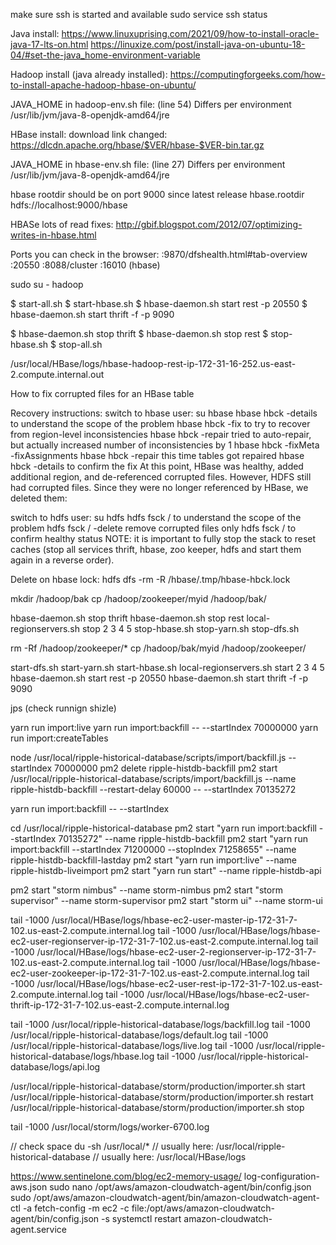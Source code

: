 

make sure ssh is started and available
sudo service ssh status


Java install:
https://www.linuxuprising.com/2021/09/how-to-install-oracle-java-17-lts-on.html
https://linuxize.com/post/install-java-on-ubuntu-18-04/#set-the-java_home-environment-variable


Hadoop install (java already installed):
https://computingforgeeks.com/how-to-install-apache-hadoop-hbase-on-ubuntu/

JAVA_HOME in hadoop-env.sh file: (line 54) Differs per environment
/usr/lib/jvm/java-8-openjdk-amd64/jre

HBase install:
download link changed: https://dlcdn.apache.org/hbase/$VER/hbase-$VER-bin.tar.gz

JAVA_HOME in hbase-env.sh file: (line 27) Differs per environment
/usr/lib/jvm/java-8-openjdk-amd64/jre


hbase rootdir should be on port 9000 since latest release
<property>
  <name>hbase.rootdir</name>
  <value>hdfs://localhost:9000/hbase</value>
</property>

HBASe lots of read fixes: http://gbif.blogspot.com/2012/07/optimizing-writes-in-hbase.html



Ports you can check in the browser:
<your ip>:9870/dfshealth.html#tab-overview
<your ip>:20550
<your ip>:8088/cluster
<your ip>:16010 (hbase)



sudo su - hadoop

$ start-all.sh
$ start-hbase.sh
$ hbase-daemon.sh start rest -p 20550
$ hbase-daemon.sh start thrift -f -p 9090


$ hbase-daemon.sh stop thrift
$ hbase-daemon.sh stop rest
$ stop-hbase.sh
$ stop-all.sh


/usr/local/HBase/logs/hbase-hadoop-rest-ip-172-31-16-252.us-east-2.compute.internal.out


How to fix corrupted files for an HBase table

Recovery instructions:
switch to hbase user: su hbase
hbase hbck -details to understand the scope of the problem
hbase hbck -fix to try to recover from region-level inconsistencies
hbase hbck -repair tried to auto-repair, but actually increased number of inconsistencies by 1
hbase hbck -fixMeta -fixAssignments
hbase hbck -repair this time tables got repaired
hbase hbck -details to confirm the fix
At this point, HBase was healthy, added additional region, and de-referenced corrupted files. However, HDFS still had corrupted files. Since they were no longer referenced by HBase, we deleted them:

switch to hdfs user: su hdfs
hdfs fsck / to understand the scope of the problem
hdfs fsck / -delete remove corrupted files only
hdfs fsck / to confirm healthy status
NOTE: it is important to fully stop the stack to reset caches (stop all services thrift, hbase, zoo keeper, hdfs and start them again in a reverse order).

Delete on hbase lock:
hdfs dfs -rm -R /hbase/.tmp/hbase-hbck.lock 




mkdir /hadoop/bak
cp /hadoop/zookeeper/myid /hadoop/bak/

hbase-daemon.sh stop thrift
hbase-daemon.sh stop rest
local-regionservers.sh stop 2 3 4 5
stop-hbase.sh
stop-yarn.sh
stop-dfs.sh

rm -Rf /hadoop/zookeeper/*
cp /hadoop/bak/myid  /hadoop/zookeeper/

start-dfs.sh
start-yarn.sh
start-hbase.sh
local-regionservers.sh start 2 3 4 5
hbase-daemon.sh start rest -p 20550
hbase-daemon.sh start thrift -f -p 9090




jps (check runnign shizle)


yarn run import:live
yarn run import:backfill -- --startIndex 70000000
yarn run import:createTables


node /usr/local/ripple-historical-database/scripts/import/backfill.js --startIndex 70000000
pm2 delete ripple-histdb-backfill 
pm2 start /usr/local/ripple-historical-database/scripts/import/backfill.js --name ripple-histdb-backfill --restart-delay 60000 -- --startIndex 70135272

yarn run import:backfill -- --startIndex

cd /usr/local/ripple-historical-database
pm2 start "yarn run import:backfill --startIndex 70135272" --name ripple-histdb-backfill
pm2 start "yarn run import:backfill --startIndex 71200000 --stopIndex 71258655" --name ripple-histdb-backfill-lastday
pm2 start "yarn run import:live" --name ripple-histdb-liveimport
pm2 start "yarn run start" --name ripple-histdb-api


pm2 start "storm nimbus" --name storm-nimbus
pm2 start "storm supervisor" --name storm-supervisor
pm2 start "storm ui" --name storm-ui


tail -1000 /usr/local/HBase/logs/hbase-ec2-user-master-ip-172-31-7-102.us-east-2.compute.internal.log
tail -1000 /usr/local/HBase/logs/hbase-ec2-user-regionserver-ip-172-31-7-102.us-east-2.compute.internal.log
tail -1000 /usr/local/HBase/logs/hbase-ec2-user-2-regionserver-ip-172-31-7-102.us-east-2.compute.internal.log
tail -1000 /usr/local/HBase/logs/hbase-ec2-user-zookeeper-ip-172-31-7-102.us-east-2.compute.internal.log
tail -1000 /usr/local/HBase/logs/hbase-ec2-user-rest-ip-172-31-7-102.us-east-2.compute.internal.log
tail -1000 /usr/local/HBase/logs/hbase-ec2-user-thrift-ip-172-31-7-102.us-east-2.compute.internal.log

tail -1000 /usr/local/ripple-historical-database/logs/backfill.log
tail -1000 /usr/local/ripple-historical-database/logs/default.log
tail -1000 /usr/local/ripple-historical-database/logs/live.log
tail -1000 /usr/local/ripple-historical-database/logs/hbase.log
tail -1000 /usr/local/ripple-historical-database/logs/api.log

/usr/local/ripple-historical-database/storm/production/importer.sh start
/usr/local/ripple-historical-database/storm/production/importer.sh restart
/usr/local/ripple-historical-database/storm/production/importer.sh stop

tail -1000 /usr/local/storm/logs/worker-6700.log

// check space
du -sh /usr/local/*
// usually here: /usr/local/ripple-historical-database
// usually here: /usr/local/HBase/logs


https://www.sentinelone.com/blog/ec2-memory-usage/
log-configuration-aws.json
sudo nano /opt/aws/amazon-cloudwatch-agent/bin/config.json
sudo /opt/aws/amazon-cloudwatch-agent/bin/amazon-cloudwatch-agent-ctl -a fetch-config -m ec2 -c file:/opt/aws/amazon-cloudwatch-agent/bin/config.json -s
systemctl restart amazon-cloudwatch-agent.service
